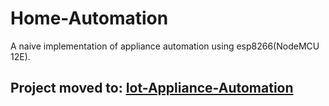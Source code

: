 # Home-Automation
A naive implementation of appliance automation using esp8266(NodeMCU 12E).
## Project moved to: [Iot-Appliance-Automation](https://github.com/IoT-Appliance-Automation)
